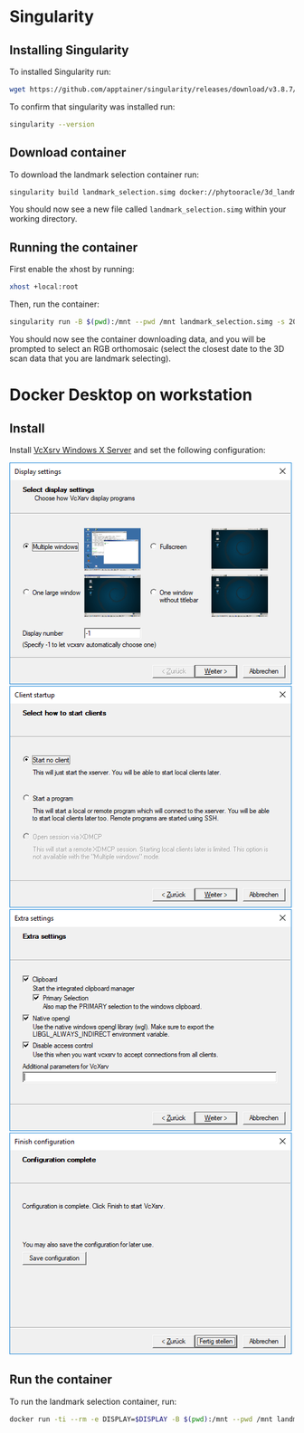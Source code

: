 # Singularity

## Installing Singularity
To installed Singularity run:

```bash
wget https://github.com/apptainer/singularity/releases/download/v3.8.7/singularity-container_3.8.7_amd64.deb && sudo apt install ./singularity-container_3.8.7_amd64.deb
```

To confirm that singularity was installed run:

```bash
singularity --version
```

## Download container
To download the landmark selection container run:

```bash
singularity build landmark_selection.simg docker://phytooracle/3d_landmark_selection:latest
```

You should now see a new file called ```landmark_selection.simg``` within your working directory.

## Running the container
First enable the xhost by running: 

```bash
xhost +local:root
```

Then, run the container:

```bash
singularity run -B $(pwd):/mnt --pwd /mnt landmark_selection.simg -s 2022-02-11__19-59-49-338_lettuce -S 13 -p lettuce -a
```

You should now see the container downloading data, and you will be prompted to select an RGB orthomosaic (select the closest date to the 3D scan data that you are landmark selecting).

# Docker Desktop on workstation

## Install 

Install [VcXsrv Windows X Server](https://sourceforge.net/projects/vcxsrv/files/latest/download) and set the following configuration:

![Alt text](figs/config1.png?raw=true "Title") <br/>
![Alt text](figs/config2.png?raw=true "Title") <br/>
![Alt text](figs/config3.png?raw=true "Title") <br/>
![Alt text](figs/config4.png?raw=true "Title") <br/>

## Run the container
To run the landmark selection container, run:

```bash
docker run -ti --rm -e DISPLAY=$DISPLAY -B $(pwd):/mnt --pwd /mnt landmark_selection.simg -s 2022-02-11__19-59-49-338_lettuce -S 13 -p lettuce -a
```